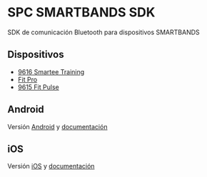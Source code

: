 # SPC SMARTBANDS SDK

SDK de comunicación Bluetooth para dispositivos SMARTBANDS

## Dispositivos

* [9616 Smartee Training](http://gogs.pixybit.es/SPC/sdk-smartbands/src/master/Doc/Smartee%20Training.md)
* [Fit Pro](http://gogs.pixybit.es/SPC/sdk-smartbands/src/master/Doc/Fit%20Pro.md)
* [9615 Fit Pulse](http://gogs.pixybit.es/SPC/sdk-smartbands/src/master/Doc/Fit%20Pulse.md)

## Android

Versión [Android](http://gogs.pixybit.es/SPC/sdk-smartbands/src/master/Android) y [documentación](http://gogs.pixybit.es/SPC/sdk-smartbands/src/master/Android/Doc/sdk-smartbands-android.md)

## iOS

Versión [iOS](http://gogs.pixybit.es/SPC/sdk-smartbands/src/master/iOS) y [documentación](http://gogs.pixybit.es/SPC/sdk-smartbands/src/master/iOS/Doc/sdk-smartbands-iOS.md)